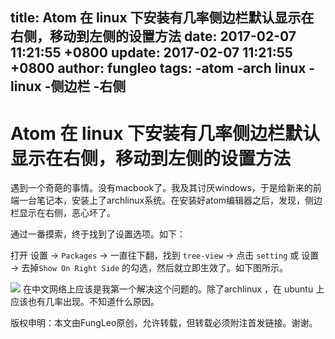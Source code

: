 title: Atom 在 linux 下安装有几率侧边栏默认显示在右侧，移动到左侧的设置方法
date: 2017-02-07 11:21:55 +0800
update: 2017-02-07 11:21:55 +0800
author: fungleo
tags:
    -atom
    -arch linux
    -linux
    -侧边栏
    -右侧
---

# Atom 在 linux 下安装有几率侧边栏默认显示在右侧，移动到左侧的设置方法

遇到一个奇葩的事情。没有macbook了。我及其讨厌windows，于是给新来的前端一台笔记本，安装上了archlinux系统。在安装好atom编辑器之后，发现，侧边栏显示在右侧，恶心坏了。

通过一番摸索，终于找到了设置选项。如下：

打开 设置 → `Packages` → 一直往下翻，找到 `tree-view` → 点击 `setting` 或 设置 → 去掉`Show On Right Side` 的勾选，然后就立即生效了。如下图所示。

![](https://raw.githubusercontent.com/fengcms/articles/master/image/1c/4d81ebb6fc682fcb383005438993a6.jpg)
在中文网络上应该是我第一个解决这个问题的。除了archlinux ，在 ubuntu 上应该也有几率出现。不知道什么原因。

版权申明：本文由FungLeo原创，允许转载，但转载必须附注首发链接。谢谢。
